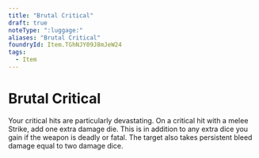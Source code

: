```yaml
---
title: "Brutal Critical"
draft: true
noteType: ":luggage:"
aliases: "Brutal Critical"
foundryId: Item.TGhNJY09J8mJeW24
tags:
  - Item
---
```


# Brutal Critical

Your critical hits are particularly devastating. On a critical hit with a melee Strike, add one extra damage die. This is in addition to any extra dice you gain if the weapon is deadly or fatal. The target also takes persistent bleed damage equal to two damage dice.

